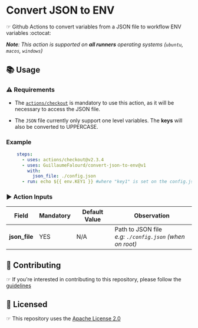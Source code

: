 # Convert JSON to ENV

☞ Github Actions to convert variables from a JSON file to workflow ENV variables :octocat:

_**Note**: This action is supported on **all runners** operating systems (`ubuntu`, `macos`, `windows`)_

## 📚 Usage

### ⚠️ Requirements

- The [`actions/checkout`](https://github.com/marketplace/actions/checkout) is mandatory to use this action, as it will be necessary to access the JSON file.

- The `JSON` file currently only support one level variables. The **keys** will also be converted to UPPERCASE.

### Example

```yaml
    steps:
      - uses: actions/checkout@v2.3.4
      - uses: GuillaumeFalourd/convert-json-to-env@v1
        with:
          json_file: ./config.json
      - run: echo ${{ env.KEY1 }} #where "key1" is set on the config.json file
```

### ▶️ Action Inputs

Field | Mandatory | Default Value | Observation
------------ | ------------  | ------------- | -------------
**json_file** | YES | N/A | Path to JSON file <br/> _e.g: `./config.json` (when on root)_



## 🤝 Contributing

☞ If you're interested in contributing to this repository, please follow the [guidelines](https://github.com/GuillaumeFalourd/convert-json-to-env/blob/main/CONTRIBUTING.md)

## 🏅 Licensed

☞ This repository uses the [Apache License 2.0](https://github.com/GuillaumeFalourd/convert-json-to-env/blob/main/LICENSE)

<!-- ### Contribuidores

<a href="https://github.com/GuillaumeFalourd/convert-json-to-env
/graphs/contributors">
  <img src="https://contrib.rocks/image?repo=GuillaumeFalourd/convert-json-to-env
" />
</a>

(Criado com [contributors-img](https://contrib.rocks)) -->
